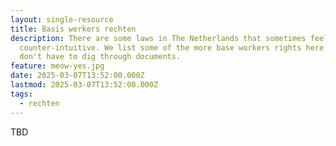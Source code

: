 ```yaml
---
layout: single-resource
title: Basis werkers rechten
description: There are some laws in The Netherlands that sometimes feel
  counter-intuitive. We list some of the more base workers rights here so you
  don't have to dig through documents.
feature: meow-yes.jpg
date: 2025-03-07T13:52:00.000Z
lastmod: 2025-03-07T13:52:00.000Z
tags:
  - rechten
---
```

TBD

